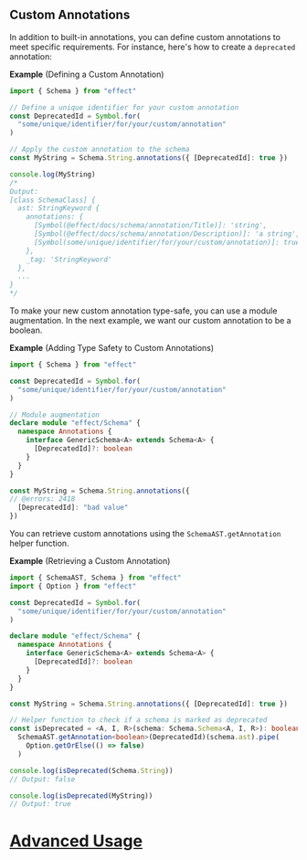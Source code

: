 ## Custom Annotations

In addition to built-in annotations, you can define custom annotations to meet specific requirements. For instance, here's how to create a `deprecated` annotation:

**Example** (Defining a Custom Annotation)

```ts twoslash
import { Schema } from "effect"

// Define a unique identifier for your custom annotation
const DeprecatedId = Symbol.for(
  "some/unique/identifier/for/your/custom/annotation"
)

// Apply the custom annotation to the schema
const MyString = Schema.String.annotations({ [DeprecatedId]: true })

console.log(MyString)
/*
Output:
[class SchemaClass] {
  ast: StringKeyword {
    annotations: {
      [Symbol(@effect/docs/schema/annotation/Title)]: 'string',
      [Symbol(@effect/docs/schema/annotation/Description)]: 'a string',
      [Symbol(some/unique/identifier/for/your/custom/annotation)]: true
    },
    _tag: 'StringKeyword'
  },
  ...
}
*/
```

To make your new custom annotation type-safe, you can use a module augmentation. In the next example, we want our custom annotation to be a boolean.

**Example** (Adding Type Safety to Custom Annotations)

```ts twoslash
import { Schema } from "effect"

const DeprecatedId = Symbol.for(
  "some/unique/identifier/for/your/custom/annotation"
)

// Module augmentation
declare module "effect/Schema" {
  namespace Annotations {
    interface GenericSchema<A> extends Schema<A> {
      [DeprecatedId]?: boolean
    }
  }
}

const MyString = Schema.String.annotations({
// @errors: 2418
  [DeprecatedId]: "bad value"
})
```

You can retrieve custom annotations using the `SchemaAST.getAnnotation` helper function.

**Example** (Retrieving a Custom Annotation)

```ts twoslash collapse={4-16}
import { SchemaAST, Schema } from "effect"
import { Option } from "effect"

const DeprecatedId = Symbol.for(
  "some/unique/identifier/for/your/custom/annotation"
)

declare module "effect/Schema" {
  namespace Annotations {
    interface GenericSchema<A> extends Schema<A> {
      [DeprecatedId]?: boolean
    }
  }
}

const MyString = Schema.String.annotations({ [DeprecatedId]: true })

// Helper function to check if a schema is marked as deprecated
const isDeprecated = <A, I, R>(schema: Schema.Schema<A, I, R>): boolean =>
  SchemaAST.getAnnotation<boolean>(DeprecatedId)(schema.ast).pipe(
    Option.getOrElse(() => false)
  )

console.log(isDeprecated(Schema.String))
// Output: false

console.log(isDeprecated(MyString))
// Output: true
```

# [Advanced Usage](https://effect.website/docs/schema/advanced-usage/)
